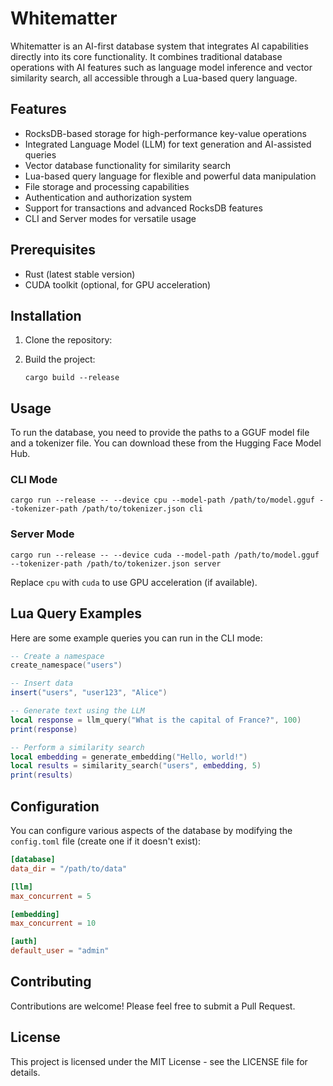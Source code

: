# Whitematter

Whitematter is an AI-first database system that integrates AI capabilities directly into its core functionality. It combines traditional database operations with AI features such as language model inference and vector similarity search, all accessible through a Lua-based query language.

## Features

- RocksDB-based storage for high-performance key-value operations
- Integrated Language Model (LLM) for text generation and AI-assisted queries
- Vector database functionality for similarity search
- Lua-based query language for flexible and powerful data manipulation
- File storage and processing capabilities
- Authentication and authorization system
- Support for transactions and advanced RocksDB features
- CLI and Server modes for versatile usage

## Prerequisites

- Rust (latest stable version)
- CUDA toolkit (optional, for GPU acceleration)

## Installation

1. Clone the repository:

2. Build the project:
   ```
   cargo build --release
   ```

## Usage

To run the database, you need to provide the paths to a GGUF model file and a tokenizer file. You can download these from the Hugging Face Model Hub.

### CLI Mode

```
cargo run --release -- --device cpu --model-path /path/to/model.gguf --tokenizer-path /path/to/tokenizer.json cli
```

### Server Mode

```
cargo run --release -- --device cuda --model-path /path/to/model.gguf --tokenizer-path /path/to/tokenizer.json server
```

Replace `cpu` with `cuda` to use GPU acceleration (if available).

## Lua Query Examples

Here are some example queries you can run in the CLI mode:

```lua
-- Create a namespace
create_namespace("users")

-- Insert data
insert("users", "user123", "Alice")

-- Generate text using the LLM
local response = llm_query("What is the capital of France?", 100)
print(response)

-- Perform a similarity search
local embedding = generate_embedding("Hello, world!")
local results = similarity_search("users", embedding, 5)
print(results)
```

## Configuration

You can configure various aspects of the database by modifying the `config.toml` file (create one if it doesn't exist):

```toml
[database]
data_dir = "/path/to/data"

[llm]
max_concurrent = 5

[embedding]
max_concurrent = 10

[auth]
default_user = "admin"
```

## Contributing

Contributions are welcome! Please feel free to submit a Pull Request.

## License

This project is licensed under the MIT License - see the LICENSE file for details.